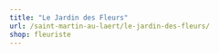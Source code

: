 ```yaml
---
title: "Le Jardin des Fleurs"
url: /saint-martin-au-laert/le-jardin-des-fleurs/
shop: fleuriste
---
```

